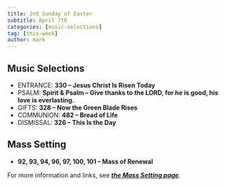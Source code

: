 ```yaml
---
title: 2nd Sunday of Easter
subtitle: April 7th 
categories: [music-selections]
tag: [this-week]
author: mark
---
```


## Music Selections

- ENTRANCE: **330 – Jesus Christ Is Risen Today**
- PSALM: **Spirit & Psalm – Give thanks to the LORD, for he is good, his love is everlasting.**
- GIFTS: **328 – Now the Green Blade Rises**
- COMMUNION: **482 – Bread of Life**
- DISMISSAL: **326 – This Is the Day**

## Mass Setting

- **92, 93, 94, 96, 97, 100, 101 – Mass of Renewal**

For more information and links, see _**[the Mass Setting page](/mass-setting/)**_.
